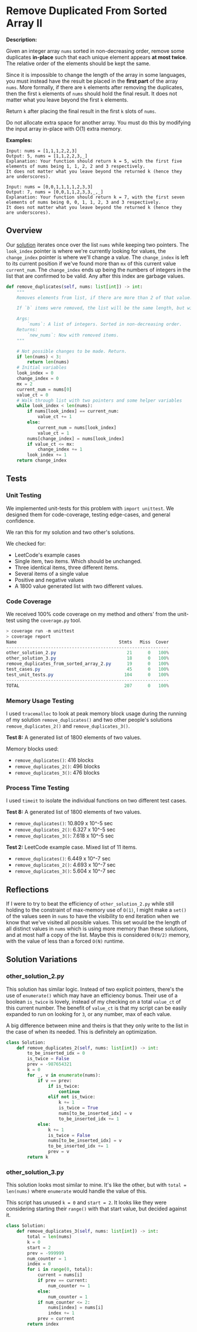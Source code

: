 # Remove Duplicated From Sorted Array II

**Description:**

Given an integer array `nums` sorted in non-decreasing order, remove some duplicates **in-place** such that each unique element appears **at most twice**. The relative order of the elements should be kept the same.

Since it is impossible to change the length of the array in some languages, you must instead have the result be placed in the **first part** of the array `nums`. More formally, if there are `k` elements after removing the duplicates, then the first `k` elements of `nums` should hold the final result. It does not matter what you leave beyond the first `k` elements.

Return `k` after placing the final result in the first `k` slots of `nums`.

Do not allocate extra space for another array. You must do this by modifying the input array in-place with O(1) extra memory.

**Examples:**

```text
Input: nums = [1,1,1,2,2,3]
Output: 5, nums = [1,1,2,2,3,_]
Explanation: Your function should return k = 5, with the first five elements of nums being 1, 1, 2, 2 and 3 respectively.
It does not matter what you leave beyond the returned k (hence they are underscores).

Input: nums = [0,0,1,1,1,1,2,3,3]
Output: 7, nums = [0,0,1,1,2,3,3,_,_]
Explanation: Your function should return k = 7, with the first seven elements of nums being 0, 0, 1, 1, 2, 3 and 3 respectively.
It does not matter what you leave beyond the returned k (hence they are underscores).
```

## Overview

Our [solution](https://github.com/bmmurthum/LeetCode-Problems/blob/master/Medium/Remove-Duplicates-From-Sorted-Array-2/remove_duplicates_from_sorted_array_2.py) iterates once over the list `nums` while keeping two pointers. The `look_index` pointer is where we're currently looking for values, the `change_index` pointer is where we'll change a value. The `change_index` is left to its current position if we've found more than `mx` of this current value `current_num`. The `change_index` ends up being the numbers of integers in the list that are confirmed to be valid. Any after this index are garbage values.

```python
def remove_duplicates(self, nums: list[int]) -> int:
    """
    Removes elements from list, if there are more than 2 of that value. Keeps in relative order, handles in-place.

    If `b` items were removed, the list will be the same length, but with garbage values in the last `b` spaces.

    Args:
        `nums`: A list of integers. Sorted in non-decreasing order.
    Returns:
        `new_nums`: Now with removed items.
    """

    # Not possible changes to be made. Return.
    if len(nums) < 3:
        return len(nums)
    # Initial variables
    look_index = 0
    change_index = 0
    mx = 2
    current_num = nums[0]
    value_ct = 0
    # Walk through list with two pointers and some helper variables
    while look_index < len(nums):
        if nums[look_index] == current_num:
            value_ct += 1
        else:
            current_num = nums[look_index]
            value_ct = 1
        nums[change_index] = nums[look_index]
        if value_ct <= mx:
            change_index += 1
        look_index += 1
    return change_index
```

## Tests

### Unit Testing

We implemented unit-tests for this problem with `import unittest`. We designed them for code-coverage, testing edge-cases, and general confidence.

We ran this for my solution and two other's solutions.

We checked for:

- LeetCode's example cases
- Single item, two items. Which should be unchanged.
- Three identical items, three different items.
- Several items of a single value
- Positive and negative values
- A 1800 value generated list with two different values.

### Code Coverage

We received 100% code coverage on my method and others' from the unit-test using the `coverage.py` tool.

```PowerShell
> coverage run -m unittest
> coverage report
Name                                       Stmts   Miss  Cover
--------------------------------------------------------------
other_solution_2.py                           21      0   100%
other_solution_3.py                           18      0   100%
remove_duplicates_from_sorted_array_2.py      19      0   100%
test_cases.py                                 45      0   100%
test_unit_tests.py                           104      0   100%
--------------------------------------------------------------
TOTAL                                        207      0   100%
```

### Memory Usage Testing

I used `tracemalloc` to look at peak memory block usage during the running of my solution `remove_duplicates()` and two other people's solutions `remove_duplicates_2()` and `remove_duplicates_3()`.

**Test 8:** A generated list of 1800 elements of two values.

Memory blocks used:

- `remove_duplicates()`: 416 blocks
- `remove_duplicates_2()`: 496 blocks
- `remove_duplicates_3()`: 476 blocks

### Process Time Testing

I used `timeit` to isolate the individual functions on two different test cases.

**Test 8:** A generated list of 1800 elements of two values.

- `remove_duplicates()`: 10.809 x 10^-5 sec
- `remove_duplicates_2()`: 6.327 x 10^-5 sec
- `remove_duplicates_3()`: 7.618 x 10^-5 sec

**Test 2:** LeetCode example case. Mixed list of 11 items.

- `remove_duplicates()`: 6.449 x 10^-7 sec
- `remove_duplicates_2()`: 4.693 x 10^-7 sec
- `remove_duplicates_3()`: 5.604 x 10^-7 sec

## Reflections

If I were to try to beat the efficiency of `other_solution_2.py` while still holding to the constraint of max-memory use of `O(1)`, I might make a `set()` of the values seen in `nums` to have the visibility to end iteration when we know that we've visited all possible values. This set would be the length of all distinct values in `nums` which is using more memory than these solutions, and at most half a copy of the list. Maybe this is considered `O(N/2)` memory, with the value of less than a forced `O(N)` runtime.

## Solution Variations

### other_solution_2.py

This solution has similar logic. Instead of two explicit pointers, there's the use of `enumerate()` which may have an efficiency bonus. Their use of a boolean `is_twice` is lovely, instead of my checking on a total `value_ct` of this current number. The benefit of `value_ct` is that my script can be easily expanded to run on looking for `3`, or any number, max of each value.

A big difference between mine and theirs is that they only write to the list in the case of when its needed. This is definitely an optimization.

```python
class Solution:
    def remove_duplicates_2(self, nums: list[int]) -> int:
        to_be_inserted_idx = 0
        is_twice = False
        prev = -987654321
        k = 0
        for _, v in enumerate(nums):
            if v == prev:
                if is_twice:
                    continue
                elif not is_twice:
                    k += 1
                    is_twice = True
                    nums[to_be_inserted_idx] = v
                    to_be_inserted_idx += 1
            else:
                k += 1
                is_twice = False
                nums[to_be_inserted_idx] = v
                to_be_inserted_idx += 1
                prev = v
        return k
```

### other_solution_3.py

This solution looks most similar to mine. It's like the other, but with `total = len(nums)` where `enumerate` would handle the value of this.

This script has unused `k = 0` and `start = 2`. It looks like they were considering starting their `range()` with that start value, but decided against it.

```python
class Solution:
    def remove_duplicates_3(self, nums: list[int]) -> int:
        total = len(nums)
        k = 0
        start = 2
        prev = -999999
        num_counter = 1
        index = 0
        for i in range(0, total):
            current = nums[i]
            if prev == current:
                num_counter += 1
            else:
                num_counter = 1
            if num_counter <= 2:
                nums[index] = nums[i]
                index += 1
            prev = current
        return index
```
